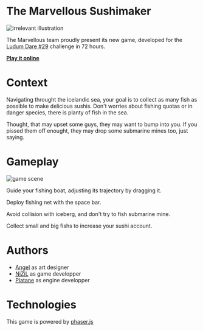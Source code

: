 The Marvellous Sushimaker
=========================

![irrelevant illustration](http://themarvellousteam.github.io/The-Marvellous-Sushimaker/screenshots/assiette_sashimis.png "")

The Marvellous team proudly present its new game, developed for the [Ludum Dare #29](http://www.ludumdare.com/compo/2014/04/23/welcome-to-ludum-dare-29er/) challenge in 72 hours.


**[Play it online](http://themarvellousteam.github.io/The-Marvellous-Sushimaker/)**

Context
=======

Navigating throught the icelandic sea, your goal is to collect as many fish as possible to make delicious sushis. Don't worries about fishing quotas or in danger species, there is planty of fish in the sea. 

Thought, that may upset some guys, they may want to bump into you. If you pissed them off enought, they may drop some submarine mines too, just saying.


Gameplay
=======

![game scene](http://themarvellousteam.github.io/The-Marvellous-Sushimaker/screenshots/scene.png "game")

Guide your fishing boat, adjusting its trajectory by dragging it.

Deploy fishing net with the space bar.

Avoid collision with iceberg, and don't try to fish submarine mine.

Collect small and big fishs to increase your sushi account.


Authors
======

 * [Angel](http://raiseyourchickenwing.deviantart.com/) as art designer
 * [NiZiL](https://github.com/nizil) as game developper
 * [Platane](https://github.com/Platane) as engine developper


Technologies
===========

This game is powered by [phaser.js](http://phaser.io/)

